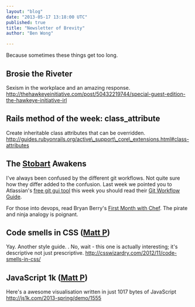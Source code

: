 ```yaml
---
layout: "blog"
date: "2013-05-17 13:18:00 UTC"
published: true
title: "Newsletter of Brevity"
author: "Ben Wong"

---
```


Because sometimes these things get too long.  ## Brosie the Riveter Sexism in the workplace and an amazing response. http://thehawkeyeinitiative.com/post/50432219744/special-guest-edition-the-hawkeye-initiative-irl  ## Rails method of the week: class\_attribute Create inheritable class attributes that can be overridden. http://guides.rubyonrails.org/active\_support\_core\_extensions.html#class-attributes   ## The [Stobart](/people/richard-stobart) Awakens I've always been confused by the different git workflows. Not quite sure how they differ added to the confusion. Last week we pointed you to Atlassian's [free git gui tool](http://www.unboxedconsulting.com/blog/its-life-jim-but-not-as-we-know-it) this week you should read their [Git Workflow Guide](http://www.atlassian.com/git/workflows).  For those into devops, read Bryan Berry's [First Month with Chef](http://devopsanywhere.blogspot.co.uk/2011/10/month-with-chef.html). The pirate and ninja analogy is poignant.  ## Code smells in CSS ([Matt P](/people/matt-peperell)) Yay. Another style guide. </deadpan>. No, wait - this one is actually interesting; it's descriptive not just prescriptive.  http://csswizardry.com/2012/11/code-smells-in-css/  ## JavaScript 1k ([Matt P](/people/matt-peperell)) Here's a awesome visualisation written in just 1017 bytes of JavaScript http://js1k.com/2013-spring/demo/1555


